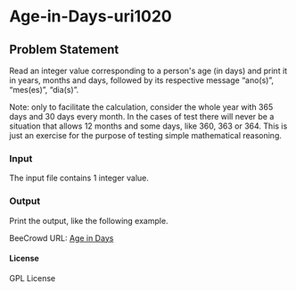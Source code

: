 # Age-in-Days-uri1020
## Problem Statement
Read an integer value corresponding to a person's age (in days) and print it in years, months and days, followed by its respective message “ano(s)”, “mes(es)”, “dia(s)”.

Note: only to facilitate the calculation, consider the whole year with 365 days and 30 days every month. In the cases of test there will never be a situation that allows 12 months and some days, like 360, 363 or 364. This is just an exercise for the purpose of testing simple mathematical reasoning.

### Input
The input file contains 1 integer value.

### Output
Print the output, like the following example.

BeeCrowd URL: [Age in Days](https://www.beecrowd.com.br/judge/en/problems/view/1020)

#### License 
GPL License
